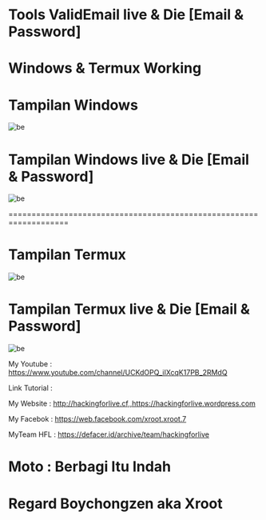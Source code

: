 # Tools ValidEmail live & Die [Email & Password]

# Windows & Termux Working

# Tampilan Windows
![be](https://raw.githubusercontent.com/boychongzen18/validemail/master/Screenshot_1.png)
# Tampilan Windows live & Die [Email & Password]
![be](https://raw.githubusercontent.com/boychongzen18/validemail/master/Screenshot_2.png)

===================================================================

# Tampilan Termux
![be](https://raw.githubusercontent.com/boychongzen18/validemail/master/termux1.jpg)
# Tampilan Termux live & Die [Email & Password]
![be](https://raw.githubusercontent.com/boychongzen18/validemail/master/termux2.jpg)

My Youtube    : https://www.youtube.com/channel/UCKdOPQ_iIXcqK17PB_2RMdQ

Link Tutorial : 

My Website    : http://hackingforlive.cf,,https://hackingforlive.wordpress.com

My Facebok    : https://web.facebook.com/xroot.xroot.7

MyTeam HFL    : https://defacer.id/archive/team/hackingforlive

# Moto : Berbagi Itu Indah

# Regard Boychongzen aka Xroot
